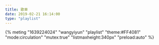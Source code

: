 ```yaml
---
title: 歌单
date: 2019-02-21 16:14:00
type: "playlist"
---
```

{% meting "1639224024" "wangyiyun" "playlist" "theme:#FF4081" "mode:circulation" "mutex:true" "listmaxheight:340px" "preload:auto" %}